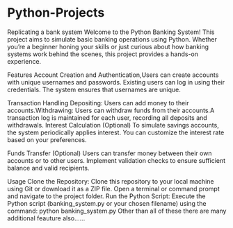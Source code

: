 # Python-Projects
Replicating a bank system
Welcome to the Python Banking System! This project aims to simulate basic banking operations using Python. Whether you’re a beginner honing your skills or just curious about how banking systems work behind the scenes, this project provides a hands-on experience.

Features
Account Creation and Authentication,Users can create accounts with unique usernames and passwords. Existing users can log in using their credentials. The system ensures that usernames are unique.

Transaction Handling
Depositing: Users can add money to their accounts.Withdrawing: Users can withdraw funds from their accounts.A transaction log is maintained for each user, recording all deposits and withdrawals.
Interest Calculation (Optional)
To simulate savings accounts, the system periodically applies interest. You can customize the interest rate based on your preferences.

Funds Transfer (Optional)
Users can transfer money between their own accounts or to other users. Implement validation checks to ensure sufficient balance and valid recipients.

Usage
Clone the Repository:
Clone this repository to your local machine using Git or download it as a ZIP file.
Open a terminal or command prompt and navigate to the project folder.
Run the Python Script:
Execute the Python script (banking_system.py or your chosen filename) using the command:
python banking_system.py
Other than all of these there are many additional feauture also......







 
